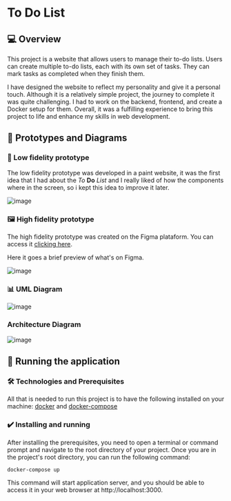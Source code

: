 # To **Do** List

## 💻 Overview
This project is a website that allows users to manage their to-do lists. Users can create multiple to-do lists, each with its own set of tasks. They can mark tasks as completed when they finish them.

I have designed the website to reflect my personality and give it a personal touch. Although it is a relatively simple project, the journey to complete it was quite challenging. I had to work on the backend, frontend, and create a Docker setup for them. Overall, it was a fulfilling experience to bring this project to life and enhance my skills in web development.

## 📝 Prototypes and Diagrams

### 🧾 Low fidelity prototype
The low fidelity prototype was developed in a paint website, it was the first idea that I had about the _To_ **Do** _List_ and I really liked of how the components where in the screen, so i kept this idea to improve it later.

![image](https://github.com/AmandaNbr/toDoList/assets/44625056/3a776989-5700-42a3-9e8d-c0538d947e33)

### 🖼 High fidelity prototype
The high fidelity prototype was created on the Figma plataform. You can access it [clicking here](https://www.figma.com/file/Px6gwVcuklwYnQLIgdnTzm/ToDoList?type=design&node-id=0%3A1&t=LlhTCNA8YGHvXTeg-1).

Here it goes a brief preview of what's on Figma.

![image](https://github.com/AmandaNbr/toDoList/assets/44625056/060cdd8b-f523-4569-a5ca-84fef10f130f)

### 📊 UML Diagram

![image](https://github.com/projeto-de-algoritmos/Grafos1_League-of-MatchUp/assets/44625056/3556cf65-442a-4905-8dcf-1507f9d6d946)

### Architecture Diagram

![image](https://github.com/projeto-de-algoritmos/Grafos1_League-of-MatchUp/assets/44625056/970de440-6f61-44cb-8836-cf670e0d4d7a)

## 🚀 Running the application

### 🛠 Technologies and Prerequisites
All that is needed to run this project is to have the following installed on your machine: [docker](https://docs.docker.com/engine/install/ubuntu/) and [docker-compose](https://docs.docker.com/compose/install/)

### ✔️ Installing and running

After installing the prerequisites, you need to open a terminal or command prompt and navigate to the root directory of your project. Once you are in the project's root directory, you can run the following command:

```
docker-compose up

```

This command will start application server, and you should be able to access it in your web browser at http://localhost:3000.